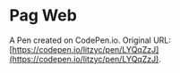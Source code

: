 # Pag Web

A Pen created on CodePen.io. Original URL: [https://codepen.io/litzyc/pen/LYQqZzJ](https://codepen.io/litzyc/pen/LYQqZzJ).

